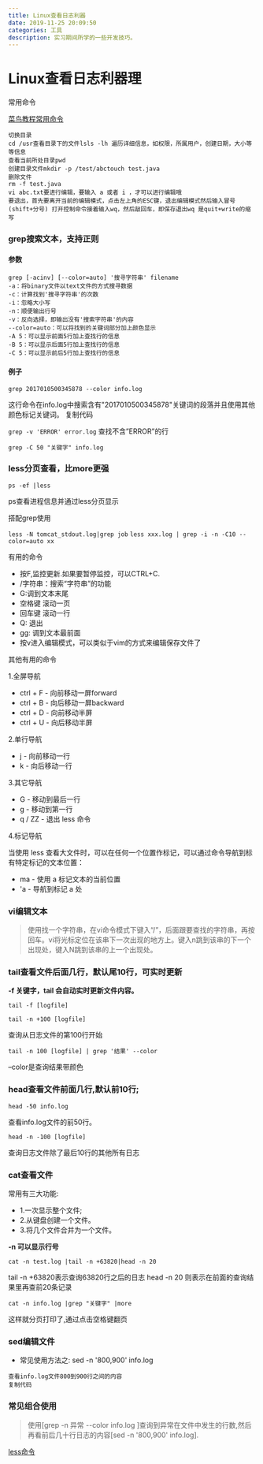 ```yaml
---
title: Linux查看日志利器
date: 2019-11-25 20:09:50
categories: 工具
description: 实习期间所学的一些开发技巧。
---
```


# Linux查看日志利器理

常用命令

[菜鸟教程常用命令](https://www.runoob.com/w3cnote/linux-common-command-2.html)

```
切换目录
cd /usr查看目录下的文件lsls -lh 遍历详细信息，如权限，所属用户，创建日期，大小等等信息
查看当前所处目录pwd
创建目录文件mkdir -p /test/abctouch test.java
删除文件
rm -f test.java
vi abc.txt要进行编辑，要输入 a 或者 i ，才可以进行编辑哦
要退出，首先要离开当前的编辑模式，点击左上角的ESC键，退出编辑模式然后输入冒号 (shift+分号) 打开控制命令接着输入wq，然后敲回车，即保存退出wq 是quit+write的缩写
```



### grep搜索文本，支持正则

#### 参数

```
grep [-acinv] [--color=auto] '搜寻字符串' filename
-a：将binary文件以text文件的方式搜寻数据
-c：计算找到'搜寻字符串'的次数
-i：忽略大小写
-n：顺便输出行号
-v：反向选择，即输出没有'搜索字符串'的内容
--color=auto：可以将找到的关键词部分加上颜色显示
-A 5：可以显示前面5行加上查找行的信息
-B 5：可以显示后面5行加上查找行的信息
-C 5：可以显示前后5行加上查找行的信息
```

#### 例子

 `grep 2017010500345878 --color info.log`

这行命令在info.log中搜索含有"2017010500345878"关键词的段落并且使用其他颜色标记关键词。
复制代码

`grep -v 'ERROR' error.log` 查找不含”ERROR”的行

`grep -C 50 "关键字" info.log`





### less分页查看，比more更强

`ps -ef |less`

ps查看进程信息并通过less分页显示

搭配grep使用

`less -N tomcat_stdout.log|grep job`
`less xxx.log | grep -i -n -C10 --color=auto xx`

有用的命令

- 按F,监控更新.如果要暂停监控，可以CTRL+C.
- /字符串：搜索“字符串”的功能
- G:调到文本末尾
- 空格键 滚动一页
- 回车键 滚动一行
- Q: 退出
- gg: 调到文本最前面
- 按v进入编辑模式，可以类似于vim的方式来编辑保存文件了

其他有用的命令

1.全屏导航

- ctrl + F - 向前移动一屏forward
- ctrl + B - 向后移动一屏backward
- ctrl + D - 向前移动半屏
- ctrl + U - 向后移动半屏

2.单行导航

- j - 向前移动一行
- k - 向后移动一行

3.其它导航

- G - 移动到最后一行
- g - 移动到第一行
- q / ZZ - 退出 less 命令

4.标记导航

当使用 less 查看大文件时，可以在任何一个位置作标记，可以通过命令导航到标有特定标记的文本位置：

- ma - 使用 a 标记文本的当前位置
- 'a - 导航到标记 a 处

### vi编辑文本

> 使用找一个字符串，在vi命令模式下键入“/”，后面跟要查找的字符串，再按回车。vi将光标定位在该串下一次出现的地方上。键入n跳到该串的下一个出现处，键入N跳到该串的上一个出现处。



### tail查看文件后面几行，默认尾10行，可实时更新

**-f 关键字，tail 会自动实时更新文件内容。**

`tail -f [logfile]`

`tail -n +100 [logfile]` 

查询从日志文件的第100行开始

`tail -n 100 [logfile] | grep '结果' --color`   

–color是查询结果带颜色



### head查看文件前面几行,默认前10行;



 `head -50 info.log` 

查看info.log文件的前50行。

`head -n -100 [logfile]`

查询日志文件除了最后10行的其他所有日志



### cat查看文件

常用有三大功能:

- 1.一次显示整个文件;
- 2.从键盘创建一个文件。
- 3.将几个文件合并为一个文件。



**-n 可以显示行号**

```
cat -n test.log |tail -n +63820|head -n 20
```

tail -n +63820表示查询63820行之后的日志
head -n 20 则表示在前面的查询结果里再查前20条记录

```
cat -n info.log |grep "关键字" |more
```

这样就分页打印了,通过点击空格键翻页





### sed编辑文件

- 常见使用方法之: sed -n '800,900' info.log

```
查看info.log文件800到900行之间的内容
复制代码
```



### 常见组合使用

> 使用[grep -n 异常 --color info.log ]查询到异常在文件中发生的行数,然后再看前后几十行日志的内容[sed -n '800,900' info.log].





[开发中常用日志搜索技巧]: https://juejin.im/post/5a992bbf6fb9a028bf04c429

[ less命令](https://www.runoob.com/linux/linux-comm-less.html)